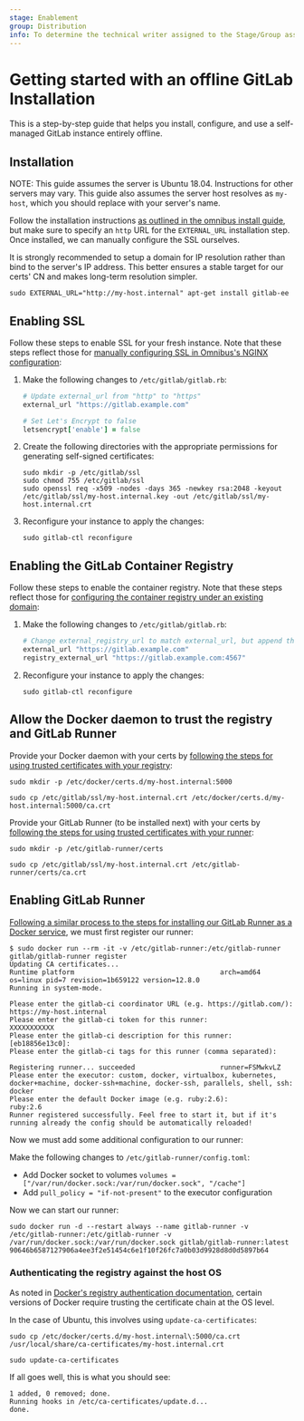 ```yaml
---
stage: Enablement
group: Distribution
info: To determine the technical writer assigned to the Stage/Group associated with this page, see https://about.gitlab.com/handbook/engineering/ux/technical-writing/#assignments
---
```


# Getting started with an offline GitLab Installation

This is a step-by-step guide that helps you install, configure, and use a self-managed GitLab
instance entirely offline.

## Installation

NOTE:
This guide assumes the server is Ubuntu 18.04. Instructions for other servers may vary.
This guide also assumes the server host resolves as `my-host`, which you should replace with your
server's name.

Follow the installation instructions [as outlined in the omnibus install
guide](https://about.gitlab.com/install/#ubuntu), but make sure to specify an `http`
URL for the `EXTERNAL_URL` installation step. Once installed, we can manually
configure the SSL ourselves.

It is strongly recommended to setup a domain for IP resolution rather than bind
to the server's IP address. This better ensures a stable target for our certs' CN
and makes long-term resolution simpler.

```shell
sudo EXTERNAL_URL="http://my-host.internal" apt-get install gitlab-ee
```

## Enabling SSL

Follow these steps to enable SSL for your fresh instance. Note that these steps reflect those for
[manually configuring SSL in Omnibus's NGINX configuration](https://docs.gitlab.com/omnibus/settings/nginx.html#manually-configuring-https):

1. Make the following changes to `/etc/gitlab/gitlab.rb`:

   ```ruby
   # Update external_url from "http" to "https"
   external_url "https://gitlab.example.com"

   # Set Let's Encrypt to false
   letsencrypt['enable'] = false
   ```

1. Create the following directories with the appropriate permissions for generating self-signed
   certificates:

   ```shell
   sudo mkdir -p /etc/gitlab/ssl
   sudo chmod 755 /etc/gitlab/ssl
   sudo openssl req -x509 -nodes -days 365 -newkey rsa:2048 -keyout /etc/gitlab/ssl/my-host.internal.key -out /etc/gitlab/ssl/my-host.internal.crt
   ```

1. Reconfigure your instance to apply the changes:

   ```shell
   sudo gitlab-ctl reconfigure
   ```

## Enabling the GitLab Container Registry

Follow these steps to enable the container registry. Note that these steps reflect those for
[configuring the container registry under an existing domain](../../administration/packages/container_registry.md#configure-container-registry-under-an-existing-gitlab-domain):

1. Make the following changes to `/etc/gitlab/gitlab.rb`:

   ```ruby
   # Change external_registry_url to match external_url, but append the port 4567
   external_url "https://gitlab.example.com"
   registry_external_url "https://gitlab.example.com:4567"
   ```

1. Reconfigure your instance to apply the changes:

   ```shell
   sudo gitlab-ctl reconfigure
   ```

## Allow the Docker daemon to trust the registry and GitLab Runner

Provide your Docker daemon with your certs by
[following the steps for using trusted certificates with your registry](../../administration/packages/container_registry.md#using-self-signed-certificates-with-container-registry):

```shell
sudo mkdir -p /etc/docker/certs.d/my-host.internal:5000

sudo cp /etc/gitlab/ssl/my-host.internal.crt /etc/docker/certs.d/my-host.internal:5000/ca.crt
```

Provide your GitLab Runner (to be installed next) with your certs by
[following the steps for using trusted certificates with your runner](https://docs.gitlab.com/runner/install/docker.html#installing-trusted-ssl-server-certificates):

```shell
sudo mkdir -p /etc/gitlab-runner/certs

sudo cp /etc/gitlab/ssl/my-host.internal.crt /etc/gitlab-runner/certs/ca.crt
```

## Enabling GitLab Runner

[Following a similar process to the steps for installing our GitLab Runner as a
Docker service](https://docs.gitlab.com/runner/install/docker.html#docker-image-installation), we must first register our runner:

```shell
$ sudo docker run --rm -it -v /etc/gitlab-runner:/etc/gitlab-runner gitlab/gitlab-runner register
Updating CA certificates...
Runtime platform                                    arch=amd64 os=linux pid=7 revision=1b659122 version=12.8.0
Running in system-mode.

Please enter the gitlab-ci coordinator URL (e.g. https://gitlab.com/):
https://my-host.internal
Please enter the gitlab-ci token for this runner:
XXXXXXXXXXX
Please enter the gitlab-ci description for this runner:
[eb18856e13c0]:
Please enter the gitlab-ci tags for this runner (comma separated):

Registering runner... succeeded                     runner=FSMwkvLZ
Please enter the executor: custom, docker, virtualbox, kubernetes, docker+machine, docker-ssh+machine, docker-ssh, parallels, shell, ssh:
docker
Please enter the default Docker image (e.g. ruby:2.6):
ruby:2.6
Runner registered successfully. Feel free to start it, but if it's running already the config should be automatically reloaded!
```

Now we must add some additional configuration to our runner:

Make the following changes to `/etc/gitlab-runner/config.toml`:

- Add Docker socket to volumes `volumes = ["/var/run/docker.sock:/var/run/docker.sock", "/cache"]`
- Add `pull_policy = "if-not-present"` to the executor configuration

Now we can start our runner:

```shell
sudo docker run -d --restart always --name gitlab-runner -v /etc/gitlab-runner:/etc/gitlab-runner -v /var/run/docker.sock:/var/run/docker.sock gitlab/gitlab-runner:latest
90646b6587127906a4ee3f2e51454c6e1f10f26fc7a0b03d9928d8d0d5897b64
```

### Authenticating the registry against the host OS

As noted in [Docker's registry authentication documentation](https://docs.docker.com/registry/insecure/#docker-still-complains-about-the-certificate-when-using-authentication),
certain versions of Docker require trusting the certificate chain at the OS level.

In the case of Ubuntu, this involves using `update-ca-certificates`:

```shell
sudo cp /etc/docker/certs.d/my-host.internal\:5000/ca.crt /usr/local/share/ca-certificates/my-host.internal.crt

sudo update-ca-certificates
```

If all goes well, this is what you should see:

```plaintext
1 added, 0 removed; done.
Running hooks in /etc/ca-certificates/update.d...
done.
```
